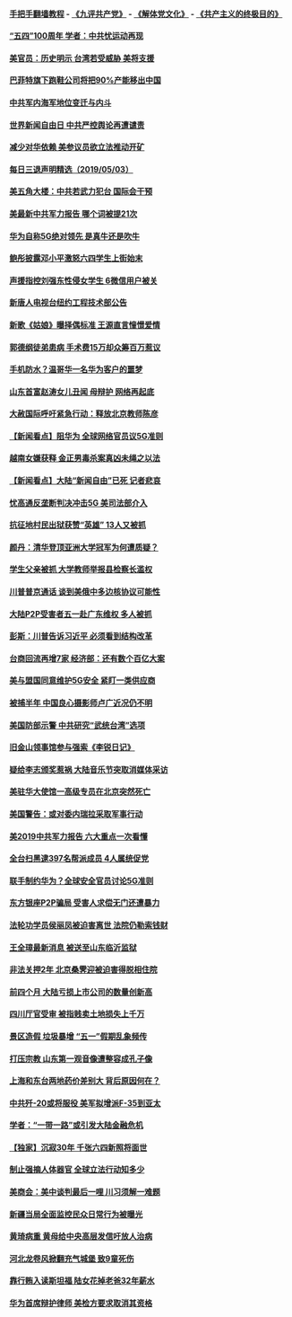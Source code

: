 #### [手把手翻墙教程](https://github.com/gfw-breaker/guides/wiki) -  [《九评共产党》](https://github.com/gfw-breaker/9ping.md?t=05040637) - [《解体党文化》](https://github.com/gfw-breaker/jtdwh.md?t=05040637) - [《共产主义的终极目的》](https://github.com/gfw-breaker/gczydzjmd.md?t=05040637)

#### [“五四”100周年 学者：中共忧运动再现](../pages/nsc413/n11233206.md?t=05040637) 


#### [美官员：历史明示 台湾若受威胁 美将支援](../pages/nsc413/n11233161.md?t=05040637) 

#### [巴菲特旗下跑鞋公司将把90%产能移出中国](../pages/nsc413/n11233176.md?t=05040637) 

#### [中共军内海军地位变迁与内斗](../pages/nsc413/n11231601.md?t=05040637) 

#### [世界新闻自由日 中共严控舆论再遭谴责](../pages/nsc413/n11233043.md?t=05040637) 

#### [减少对华依赖 美参议员欲立法推动开矿](../pages/nsc413/n11233021.md?t=05040637) 

#### [每日三退声明精选（2019/05/03）](../pages/nsc413/n11233167.md?t=05040637) 

#### [美五角大楼：中共若武力犯台 国际会干预](../pages/nsc413/n11232938.md?t=05040637) 

#### [美最新中共军力报告 哪个词被提21次](../pages/nsc413/n11232614.md?t=05040637) 

#### [华为自称5G绝对领先 是真牛还是吹牛](../pages/nsc413/n11230301.md?t=05040637) 

#### [鲍彤披露邓小平激怒六四学生上街始末](../pages/nsc413/n11232567.md?t=05040637) 

#### [声援指控刘强东性侵女学生 6微信用户被关](../pages/nsc413/n11232789.md?t=05040637) 

#### [新唐人电视台纽约工程技术部公告](../pages/nsc413/n11232743.md?t=05040637) 

#### [新歌《姑娘》曝择偶标准 王源直言憧憬爱情](../pages/nsc413/n11232623.md?t=05040637) 

#### [郭德纲徒弟患病 手术费15万却众筹百万惹议](../pages/nsc413/n11232280.md?t=05040637) 

#### [手机防水？温哥华一名华为客户的噩梦](../pages/nsc413/n11232811.md?t=05040637) 

#### [山东首富赵涛女儿丑闻 母辩护 网络再起底](../pages/nsc413/n11232317.md?t=05040637) 

#### [大赦国际呼吁紧急行动：释放北京教师陈彦](../pages/nsc413/n11232631.md?t=05040637) 

#### [【新闻看点】阻华为 全球网络官员议5G准则](../pages/nsc413/n11232399.md?t=05040637) 

#### [越南女嫌获释 金正男毒杀案真凶未绳之以法](../pages/nsc413/n11232663.md?t=05040637) 

#### [【新闻看点】大陆“新闻自由”已死 记者悲哀](../pages/nsc413/n11232398.md?t=05040637) 

#### [忧高通反垄断判决冲击5G 美司法部介入](../pages/nsc413/n11232436.md?t=05040637) 

#### [抗征地村民出狱获赞“英雄” 13人又被抓](../pages/nsc413/n11232421.md?t=05040637) 

#### [颜丹：清华登顶亚洲大学冠军为何遭质疑？](../pages/nsc413/n11232610.md?t=05040637) 

#### [学生父亲被抓 大学教师举报县检察长滥权](../pages/nsc413/n11232532.md?t=05040637) 

#### [川普普京通话 谈到美俄中多边核协议可能性](../pages/nsc413/n11232521.md?t=05040637) 

#### [大陆P2P受害者五一赴广东维权 多人被抓](../pages/nsc413/n11232537.md?t=05040637) 

#### [彭斯：川普告诉习近平 必须看到结构改革](../pages/nsc413/n11232538.md?t=05040637) 

#### [台商回流再增7家 经济部：还有数个百亿大案](../pages/nsc413/n11232360.md?t=05040637) 

#### [美与盟国同意维护5G安全 紧盯一类供应商](../pages/nsc413/n11232305.md?t=05040637) 

#### [被捕半年 中国良心摄影师卢广近况仍不明](../pages/nsc413/n11232007.md?t=05040637) 

#### [美国防部示警 中共研究“武统台湾”选项](../pages/nsc413/n11231907.md?t=05040637) 

#### [旧金山领事馆参与强索《李锐日记》](../pages/nsc413/n11232274.md?t=05040637) 

#### [疑给李志颁奖惹祸 大陆音乐节突取消媒体采访](../pages/nsc413/n11232119.md?t=05040637) 

#### [美驻华大使馆一高级专员在北京突然死亡](../pages/nsc413/n11231991.md?t=05040637) 

#### [美国警告：或对委内瑞拉采取军事行动](../pages/nsc413/n11231759.md?t=05040637) 

#### [美2019中共军力报告 六大重点一次看懂](../pages/nsc413/n11231924.md?t=05040637) 


#### [全台扫黑逮397名帮派成员 4人属统促党](../pages/nsc413/n11231469.md?t=05040637) 

#### [联手制约华为？全球安全官员讨论5G准则](../pages/nsc413/n11231723.md?t=05040637) 

#### [东方银座P2P骗局 受害人求偿无门还遭暴力](../pages/nsc413/n11231455.md?t=05040637) 

#### [法轮功学员侯丽凤被迫害离世 法院仍勒索钱财](../pages/nsc413/n11231372.md?t=05040637) 

#### [王全璋最新消息 被送至山东临沂监狱](../pages/nsc413/n11231614.md?t=05040637) 

#### [非法关押2年 北京桑霁迎被迫害得脱相住院](../pages/nsc413/n11186032.md?t=05040637) 

#### [前四个月 大陆亏损上市公司的数量创新高](../pages/nsc413/n11231465.md?t=05040637) 

#### [四川厅官受审 被指贱卖土地损失上千万](../pages/nsc413/n11231605.md?t=05040637) 

#### [景区造假 垃圾暴增 “五一”假期乱象频传](../pages/nsc413/n11230661.md?t=05040637) 

#### [打压宗教 山东第一观音像遭整容成孔子像](../pages/nsc413/n11231185.md?t=05040637) 

#### [上海和东台两地药价差别大 背后原因何在？](../pages/nsc413/n11231262.md?t=05040637) 

#### [中共歼-20或将服役 美军拟增派F-35到亚太](../pages/nsc413/n11231286.md?t=05040637) 

#### [学者：“一带一路”或引发大陆金融危机](../pages/nsc413/n11230519.md?t=05040637) 

#### [【独家】沉寂30年 千张六四新照将面世](../pages/nsc413/n11227629.md?t=05040637) 

#### [制止强摘人体器官 全球立法行动知多少](../pages/nsc413/n11229916.md?t=05040637) 

#### [美商会：美中谈判最后一哩 川习须解一难题](../pages/nsc413/n11230581.md?t=05040637) 

#### [新疆当局全面监控民众日常行为被曝光](../pages/nsc413/n11229801.md?t=05040637) 

#### [黄琦病重 黄母给中央高层发信吁放人治病](../pages/nsc413/n11230733.md?t=05040637) 

#### [河北龙卷风掀翻充气城堡 致9童死伤](../pages/nsc413/n11230639.md?t=05040637) 

#### [靠行贿入读斯坦福 陆女花掉老爸32年薪水](../pages/nsc413/n11230216.md?t=05040637) 

#### [华为首席辩护律师 美检方要求取消其资格](../pages/nsc413/n11230262.md?t=05040637) 

